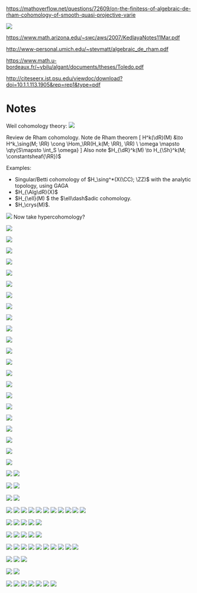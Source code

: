 
https://mathoverflow.net/questions/72609/on-the-finitess-of-algebraic-de-rham-cohomology-of-smooth-quasi-projective-varie

![](../../attachments/Pasted%20image%2020210704012307.png)

https://www.math.arizona.edu/~swc/aws/2007/KedlayaNotes11Mar.pdf

http://www-personal.umich.edu/~stevmatt/algebraic_de_rham.pdf

https://www.math.u-bordeaux.fr/~ybilu/algant/documents/theses/Toledo.pdf

http://citeseerx.ist.psu.edu/viewdoc/download?doi=10.1.1.113.1905&rep=rep1&type=pdf

# Notes

Weil cohomology theory:
![](../../attachments/Pasted%20image%2020210704000947.png)

Review de Rham cohomology.
Note de Rham theorem
\[
H^k(\dR)(M) &\to H^k_\sing(M; \RR) \cong \Hom_\RR(H_k(M; \RR), \RR) \\
\omega \mapsto \qty{S\mapsto \int_S \omega}
\]
Also note $H_{\dR}^k(M) \to H_{\Sh}^k(M; \constantsheaf{\RR})$

Examples:

- Singular/Betti cohomology of $H_\sing^*(X(\CC); \ZZ)$ with the analytic topology, using GAGA
- $H_{\Alg\dR}(X)$
- $H_{\ell}(M) $ the $\ell\dash$adic cohomology.
- $H_\crys(M)$.

![](../../attachments/Pasted%20image%2020210704002649.png)
Now take hypercohomology?

![](../../attachments/Pasted%20image%2020210704010047.png)

![](../../attachments/Pasted%20image%2020210704010223.png)

![](../../attachments/Pasted%20image%2020210704010638.png)

![](../../attachments/Pasted%20image%2020210704010745.png)

![](../../attachments/Pasted%20image%2020210704010815.png)

![](../../attachments/Pasted%20image%2020210704010825.png)

![](../../attachments/Pasted%20image%2020210704010850.png)

![](../../attachments/Pasted%20image%2020210704010901.png)

![](../../attachments/Pasted%20image%2020210704011005.png)

![](../../attachments/Pasted%20image%2020210704011026.png)

![](../../attachments/Pasted%20image%2020210704011331.png)

![](../../attachments/Pasted%20image%2020210704011340.png)

![](../../attachments/Pasted%20image%2020210704011439.png)

![](../../attachments/Pasted%20image%2020210704011604.png)

![](../../attachments/Pasted%20image%2020210704011632.png)

![](../../attachments/Pasted%20image%2020210704011614.png)

![](../../attachments/Pasted%20image%2020210704011655.png)

![](../../attachments/Pasted%20image%2020210704011846.png)

![](../../attachments/Pasted%20image%2020210704011918.png)

![](../../attachments/Pasted%20image%2020210704012012.png)

![](../../attachments/Pasted%20image%2020210704012044.png)


![](../../attachments/Pasted%20image%2020210704012640.png)

![](../../attachments/Pasted%20image%2020210704012717.png)
![](../../attachments/Pasted%20image%2020210704012728.png)

![](../../attachments/Pasted%20image%2020210704012925.png)
![](../../attachments/Pasted%20image%2020210704012933.png)

![](../../attachments/Pasted%20image%2020210704013303.png)
![](../../attachments/Pasted%20image%2020210704013313.png)

![](../../attachments/Pasted%20image%2020210704013717.png)
![](../../attachments/Pasted%20image%2020210704013735.png)
![](../../attachments/Pasted%20image%2020210704013829.png)
![](../../attachments/Pasted%20image%2020210704013920.png)
![](../../attachments/Pasted%20image%2020210704014006.png)
![](../../attachments/Pasted%20image%2020210704014250.png)
![](../../attachments/Pasted%20image%2020210704014334.png)
![](../../attachments/Pasted%20image%2020210704014704.png)
![](../../attachments/Pasted%20image%2020210704015029.png)
![](../../attachments/Pasted%20image%2020210704015103.png)
![](../../attachments/Pasted%20image%2020210704015244.png)

![](../../attachments/Pasted%20image%2020210704015420.png)
![](../../attachments/Pasted%20image%2020210704015449.png)
![](../../attachments/Pasted%20image%2020210704020100.png)
![](../../attachments/Pasted%20image%2020210704020143.png)
![](../../attachments/Pasted%20image%2020210704020228.png)

![](../../attachments/Pasted%20image%2020210704020328.png)
![](../../attachments/Pasted%20image%2020210704020357.png)
![](../../attachments/Pasted%20image%2020210704020501.png)
![](../../attachments/Pasted%20image%2020210704020550.png)
![](../../attachments/Pasted%20image%2020210704020621.png)

![](../../attachments/Pasted%20image%2020210704020821.png)
![](../../attachments/Pasted%20image%2020210704020849.png)
![](../../attachments/Pasted%20image%2020210704020904.png)
![](../../attachments/Pasted%20image%2020210704020916.png)
![](../../attachments/Pasted%20image%2020210704020928.png)
![](../../attachments/Pasted%20image%2020210704021112.png)
![](../../attachments/Pasted%20image%2020210704021120.png)
![](../../attachments/Pasted%20image%2020210704021132.png)
![](../../attachments/Pasted%20image%2020210704021139.png)
![](../../attachments/Pasted%20image%2020210704021853.png)

![](../../attachments/Pasted%20image%2020210704022106.png)
![](../../attachments/Pasted%20image%2020210704022157.png)
![](../../attachments/Pasted%20image%2020210704022206.png)

![](../../attachments/Pasted%20image%2020210704022544.png)
![](../../attachments/Pasted%20image%2020210704022606.png)

![](../../attachments/Pasted%20image%2020210704022807.png)
![](../../attachments/Pasted%20image%2020210704022850.png)
![](../../attachments/Pasted%20image%2020210704022930.png)
![](../../attachments/Pasted%20image%2020210704023122.png)
![](../../attachments/Pasted%20image%2020210704023235.png)
![](../../attachments/Pasted%20image%2020210704023409.png)
![](../../attachments/Pasted%20image%2020210704023834.png)